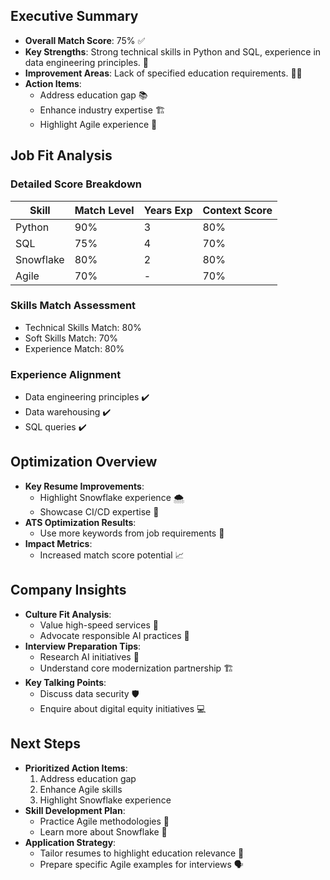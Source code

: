 ## Executive Summary
- **Overall Match Score**: 75% ✅
- **Key Strengths**: Strong technical skills in Python and SQL, experience in data engineering principles. 🚀
- **Improvement Areas**: Lack of specified education requirements. 👷‍♂️
- **Action Items**:
  - Address education gap 📚
  - Enhance industry expertise 🏗️
  - Highlight Agile experience 🔄

## Job Fit Analysis
### Detailed Score Breakdown
| Skill       | Match Level | Years Exp | Context Score |
|-------------|-------------|-----------|---------------|
| Python      | 90%         | 3         | 80%           |
| SQL         | 75%         | 4         | 70%           |
| Snowflake   | 80%         | 2         | 80%           |
| Agile       | 70%         | -         | 70%           |

### Skills Match Assessment
- Technical Skills Match: 80%
- Soft Skills Match: 70%
- Experience Match: 80%

### Experience Alignment
- Data engineering principles ✔️
- Data warehousing ✔️
- SQL queries ✔️

## Optimization Overview
- **Key Resume Improvements**: 
  - Highlight Snowflake experience 🌨️
  - Showcase CI/CD expertise 🔄
- **ATS Optimization Results**: 
  - Use more keywords from job requirements 🎯
- **Impact Metrics**:
  - Increased match score potential 📈

## Company Insights
- **Culture Fit Analysis**:
  - Value high-speed services 🚀
  - Advocate responsible AI practices 🤖
- **Interview Preparation Tips**:
  - Research AI initiatives 🧠
  - Understand core modernization partnership 🏗️
- **Key Talking Points**:
  - Discuss data security 🛡️
  - Enquire about digital equity initiatives 💻

## Next Steps
- **Prioritized Action Items**:
  1. Address education gap
  2. Enhance Agile skills
  3. Highlight Snowflake experience
- **Skill Development Plan**: 
  - Practice Agile methodologies 🔄
  - Learn more about Snowflake 📘
- **Application Strategy**:
  - Tailor resumes to highlight education relevance 📄
  - Prepare specific Agile examples for interviews 🗣️